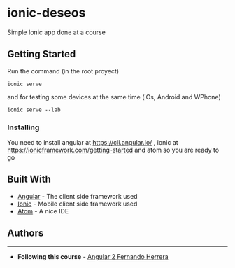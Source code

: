 # ionic-deseos

Simple Ionic app done at a course

## Getting Started

Run the command (in the root proyect)
```
ionic serve
```
and for testing some devices at the same time (iOs, Android and WPhone)
```
ionic serve --lab
```

### Installing

You need to install angular at https://cli.angular.io/ , ionic at https://ionicframework.com/getting-started and atom so you are ready to go

## Built With

* [Angular](https://cli.angular.io/) - The client side framework used
* [Ionic](https://ionicframework.com/) - Mobile client side framework used
* [Atom](https://atom.io/) - A nice IDE

## Authors
* **
* **Following this course** - [Angular 2 Fernando Herrera](https://www.udemy.com/angular-2-fernando-herrera)
